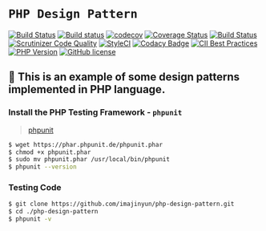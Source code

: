 # `PHP Design Pattern`

[![Build Status](https://travis-ci.org/imajinyun/php-design-pattern.svg?branch=master)](https://travis-ci.org/imajinyun/php-design-pattern)
[![Build status](https://ci.appveyor.com/api/projects/status/m4lnkqgo42gp2mvf/branch/master?svg=true)](https://ci.appveyor.com/project/imajinyun/php-study-codes/branch/master)
[![codecov](https://codecov.io/gh/imajinyun/php-study-codes/branch/master/graph/badge.svg)](https://codecov.io/gh/imajinyun/php-study-codes)
[![Coverage Status](https://coveralls.io/repos/github/imajinyun/php-study-codes/badge.svg)](https://coveralls.io/github/imajinyun/php-study-codes)
[![Build Status](https://scrutinizer-ci.com/g/imajinyun/php-study-codes/badges/build.png?b=master)](https://scrutinizer-ci.com/g/imajinyun/php-study-codes/build-status/master)
[![Scrutinizer Code Quality](https://scrutinizer-ci.com/g/imajinyun/php-study-codes/badges/quality-score.png?b=master)](https://scrutinizer-ci.com/g/imajinyun/php-study-codes/?branch=master)
[![StyleCI](https://styleci.io/repos/112085360/shield?branch=master)](https://styleci.io/repos/112085360)
[![Codacy Badge](https://api.codacy.com/project/badge/Grade/8ab067aae9e246b9b3597e277e812093)](https://www.codacy.com/app/imajinyun/php-study-codes?utm_source=github.com&amp;utm_medium=referral&amp;utm_content=imajinyun/php-study-codes&amp;utm_campaign=Badge_Grade)
[![CII Best Practices](https://bestpractices.coreinfrastructure.org/projects/1181/badge)](https://bestpractices.coreinfrastructure.org/projects/1181)
[![PHP Version](https://img.shields.io/badge/php-%E2%89%A57.0-8892BF.svg)](https://img.shields.io/badge/php-%E2%89%A57.0-8892BF.svg)
[![GitHub license](https://img.shields.io/badge/license-MIT-blue.svg)](https://raw.githubusercontent.com/imajinyun/php-study-codes/master/LICENSE)

## 🌽 This is an example of some design patterns implemented in PHP language.

### Install the PHP Testing Framework - `phpunit`

> [phpunit](https://phpunit.de/getting-started.html)

```bash
$ wget https://phar.phpunit.de/phpunit.phar
$ chmod +x phpunit.phar
$ sudo mv phpunit.phar /usr/local/bin/phpunit
$ phpunit --version
```

### Testing Code

```bash
$ git clone https://github.com/imajinyun/php-design-pattern.git
$ cd ./php-design-pattern
$ phpunit -v
```

